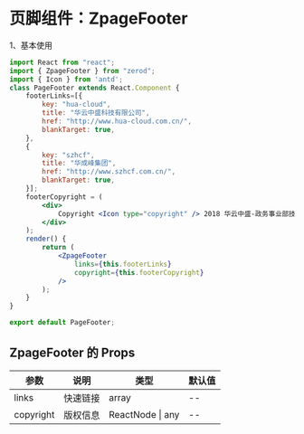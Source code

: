 # 页脚组件：ZpageFooter

1、基本使用

<div class="z-demo-box" data-render="demo1" data-title="基本使用"></div>

```jsx
import React from "react";
import { ZpageFooter } from "zerod";
import { Icon } from 'antd';
class PageFooter extends React.Component {
	footerLinks=[{
		key: "hua-cloud",
		title: "华云中盛科技有限公司",
		href: "http://www.hua-cloud.com.cn/",
		blankTarget: true,
	},
	{
		key: "szhcf",
		title: "华成峰集团",
		href: "http://www.szhcf.com.cn/",
		blankTarget: true,
	}];
	footerCopyright = (
		<div>
			Copyright <Icon type="copyright" /> 2018 华云中盛-政务事业部技术团队出品
		</div>
	);
	render() {
		return (
			<ZpageFooter
				links={this.footerLinks}
				copyright={this.footerCopyright}
			/>
		);
	}
}

export default PageFooter;

```

## ZpageFooter 的 Props
<table>
	<thead>
		<tr>
			<th>参数</th>
			<th>说明</th>
			<th>类型</th>
			<th>默认值</th>
		</tr>
	</thead>
	<tbody>
		<tr>
			<td>links</td>
			<td>快速链接</td>
			<td>array</td>
			<td>--</td>
		</tr>
		<tr>
			<td>copyright</td>
			<td>版权信息</td>
			<td>ReactNode | any</td>
			<td>--</td>
		</tr>
	</tbody>
</table>
